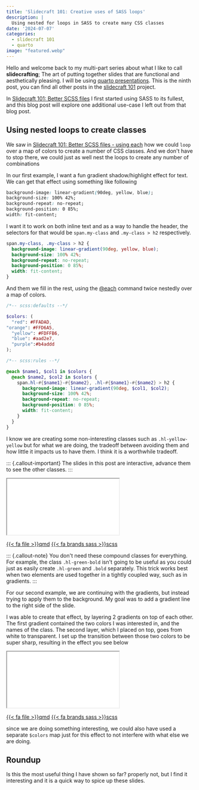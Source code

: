 ```yaml
---
title: 'Slidecraft 101: Creative uses of SASS loops'
description: |
  Using nested for loops in SASS to create many CSS classes
date: '2024-07-07'
categories:
  - slidecraft 101
  - quarto
image: "featured.webp"
---
```





Hello and welcome back to my multi-part series about what I like to call **slidecrafting**; The art of putting together slides that are functional and aesthetically pleasing. I will be using [quarto presentations](https://quarto.org/). This is the ninth post, you can find all other posts in the [slidecraft 101](../../project/slidecraft-101/index.qmd#blog-posts) project.

In [Slidecraft 101: Better SCSS files](../slidecraft-scss-uses/index.qmd) I first started using SASS to its fullest, and this blog post will explore one additional use-case I left out from that blog post.

## Using nested loops to create classes

We saw in [Slidecraft 101: Better SCSS files - using each](../slidecraft-scss-uses/index.qmd#using-each-to-automatically-create-classes) how we could `loop` over a map of colors to create a number of CSS classes. And we don't have to stop there, we could just as well nest the loops to create any number of combinations

In our first example, I want a fun gradient shadow/highlight effect for text. We can get that effect using something like following

```css
background-image: linear-gradient(90deg, yellow, blue);
background-size: 100% 42%;
background-repeat: no-repeat;
background-position: 0 85%;
width: fit-content;
```

I want it to work on both inline text and as a way to handle the header, the selectors for that would be `span.my-class` and `.my-class > h2` respectively.


```css
span.my-class, .my-class > h2 {
  background-image: linear-gradient(90deg, yellow, blue);
  background-size: 100% 42%;
  background-repeat: no-repeat;
  background-position: 0 85%;
  width: fit-content;
}
```

And them we fill in the rest, using the [@each](https://sass-lang.com/documentation/at-rules/control/each/#with-maps) command twice nestedly over a map of colors.

```scss
/*-- scss:defaults --*/

$colors: (
  "red": #FFADAD, 
"orange": #FFD6A5, 
  "yellow": #FDFFB6, 
  "blue": #aad2e7, 
  "purple":#b4addd
);

/*-- scss:rules --*/

@each $name1, $col1 in $colors {
  @each $name2, $col2 in $colors {
    span.hl-#{$name1}-#{$name2}, .hl-#{$name1}-#{$name2} > h2 {
      background-image: linear-gradient(90deg, $col1, $col2);
      background-size: 100% 42%;
      background-repeat: no-repeat;
      background-position: 0 85%;
      width: fit-content;
    }
  }
}
```

I know we are creating some non-interesting classes such as `.hl-yellow-yellow` but for what we are doing, the tradeoff between avoiding them and how little it impacts us to have them. I think it is a worthwhile tradeoff.

::: {.callout-important}
The slides in this post are interactive, advance them to see the other classes.
:::

<iframe class="slide-deck" src="_tip-1.html">

</iframe>

<a href="_tip-1.qmd" target="_blank" class="listing-slides btn-links">{{< fa file >}}qmd<a>
<a href="_tip-1.scss" target="_blank" class="listing-video btn-links">{{< fa brands sass >}}scss<a>

::: {.callout-note}
You don't need these compound classes for everything. For example, the class `.hl-green-bold` isn't going to be useful as you could just as easily create `.hl-green` and `.bold` separately. This trick works best when two elements are used together in a tightly coupled way, such as in gradients. 
:::

For our second example, we are continuing with the gradients, but instead trying to apply them to the background. My goal was to add a gradient line to the right side of the slide. 

I was able to create that effect, by layering 2 gradients on top of each other. The first gradient contained the two colors I was interested in, and the names of the class. The second layer, which I placed on top, goes from white to transparent. I set up the transition between those two colors to be super sharp, resulting in the effect you see below

<iframe class="slide-deck" src="_tip-2.html">

</iframe>

<a href="_tip-2.qmd" target="_blank" class="listing-slides btn-links">{{< fa file >}}qmd<a>
<a href="_tip-2.scss" target="_blank" class="listing-video btn-links">{{< fa brands sass >}}scss<a>

since we are doing something interesting, we could also have used a separate `$colors` map just for this effect to not interfere with what else we are doing.

## Roundup

Is this the most useful thing I have shown so far? properly not, but I find it interesting and it is a quick way to spice up these slides.
